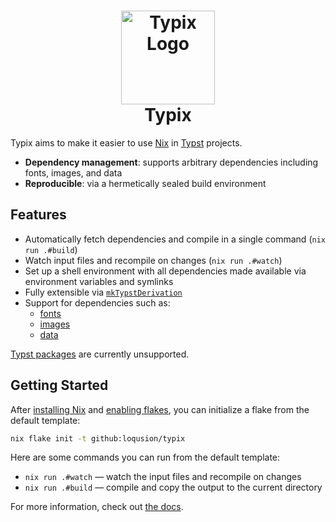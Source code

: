 <h1 align="center">
  <img
    src="https://raw.githubusercontent.com/loqusion/typix/main/.github/assets/logo_1544x1544.png"
    alt="Typix Logo"
    width="150"
  /><br />
  Typix
</h1>

Typix aims to make it easier to use [Nix](https://nixos.org/) in
[Typst](https://github.com/typst/typst) projects.

- **Dependency management**: supports arbitrary dependencies including fonts,
  images, and data
- **Reproducible**: via a hermetically sealed build environment

## Features

- Automatically fetch dependencies and compile in a single command (`nix run
.#build`)
- Watch input files and recompile on changes (`nix run .#watch`)
- Set up a shell environment with all dependencies made available via
  environment variables and symlinks
- Fully extensible via
  [`mkTypstDerivation`](https://loqusion.github.io/typix/api/derivations/mk-typst-derivation.html)
- Support for dependencies such as:
  - [fonts](https://typst.app/docs/reference/text/text/#parameters-font)
  - [images](https://typst.app/docs/reference/visualize/image/)
  - [data](https://typst.app/docs/reference/data-loading/)

<div class="warning">

[Typst packages](https://typst.app/docs/packages/) are currently unsupported.

</div>

## Getting Started

After [installing Nix](https://nixos.org/download#download-nix) and [enabling
flakes](https://nixos.wiki/wiki/Flakes#Enable_flakes_permanently_in_NixOS), you
can initialize a flake from the default template:

```bash
nix flake init -t github:loqusion/typix
```

Here are some commands you can run from the default template:

- `nix run .#watch` — watch the input files and recompile on changes
- `nix run .#build` — compile and copy the output to the current directory

For more information, check out [the docs](https://loqusion.github.io/typix/).
